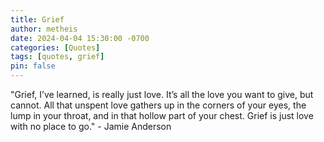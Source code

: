 ```yaml
---
title: Grief
author: metheis
date: 2024-04-04 15:30:00 -0700
categories: [Quotes]
tags: [quotes, grief]
pin: false
---
```


"Grief, I’ve learned, is really just love. It’s all the love you want to give, but cannot. All that unspent love gathers up in the corners of your eyes, the lump in your throat, and in that hollow part of your chest. Grief is just love with no place to go." - Jamie Anderson
